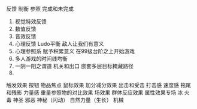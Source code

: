 反馈 制衡 参照 完成和未完成
1. 视觉特效反馈
2. 数值反馈
3. 音效反馈
4. 心理反馈 Ludo平衡 敌人让我们有意义
5. 心理参照系 赋予积累意义 在99级台阶之上开始游戏
6. 多人游戏的时间线均衡
7. 一阴一阳之谓道 机关和出口 嵌套多层目标掩藏路径
8. 



触发效果 按钮 物品焦点
鼠标效果
加分减分效果
出击和受击
打击感
速度感 拖尾和残影
力量感 重量参照物的对比效果
场效果 群体反应效果
属性效果专场 冰 火 毒 神圣 邪恶 神秘（闪动） 自然力量（生长） 机械 
